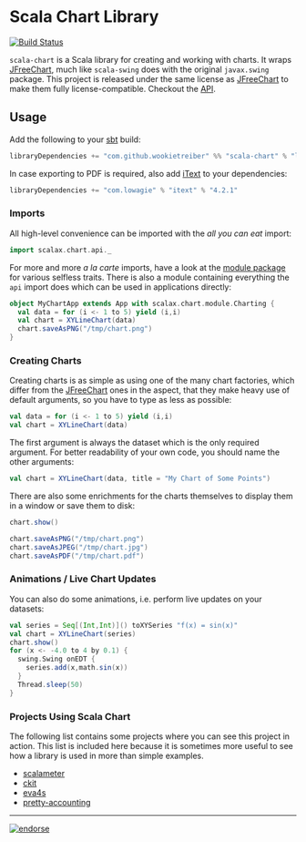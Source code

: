 Scala Chart Library
===================

[![Build Status](https://travis-ci.org/wookietreiber/scala-chart.svg?branch=develop)](https://travis-ci.org/wookietreiber/scala-chart)

`scala-chart` is a Scala library for creating and working with charts. It wraps [JFreeChart][], much
like `scala-swing` does with the original `javax.swing` package. This project is released under the
same license as [JFreeChart][] to make them fully license-compatible. Checkout the [API][].

Usage
-----

Add the following to your [sbt][] build:

```scala
libraryDependencies += "com.github.wookietreiber" %% "scala-chart" % "latest.integration"
```

In case exporting to PDF is required, also add [iText][] to your dependencies:

```scala
libraryDependencies += "com.lowagie" % "itext" % "4.2.1"
```

### Imports

All high-level convenience can be imported with the *all you can eat* import:

```scala
import scalax.chart.api._
```

For more and more *a la carte* imports, have a look at the [module package][modules] for various
selfless traits. There is also a module containing everything the `api` import does which can be
used in applications directly:

```scala
object MyChartApp extends App with scalax.chart.module.Charting {
  val data = for (i <- 1 to 5) yield (i,i)
  val chart = XYLineChart(data)
  chart.saveAsPNG("/tmp/chart.png")
}
```

### Creating Charts

Creating charts is as simple as using one of the many chart factories, which differ from the
[JFreeChart][] ones in the aspect, that they make heavy use of default arguments, so you have to
type as less as possible:

```scala
val data = for (i <- 1 to 5) yield (i,i)
val chart = XYLineChart(data)
```

The first argument is always the dataset which is the only required argument. For better readability
of your own code, you should name the other arguments:

```scala
val chart = XYLineChart(data, title = "My Chart of Some Points")
```

There are also some enrichments for the charts themselves to display them in a window or save them
to disk:

```scala
chart.show()
```

```scala
chart.saveAsPNG("/tmp/chart.png")
chart.saveAsJPEG("/tmp/chart.jpg")
chart.saveAsPDF("/tmp/chart.pdf")
```

### Animations / Live Chart Updates

You can also do some animations, i.e. perform live updates on your datasets:

```scala
val series = Seq[(Int,Int)]() toXYSeries "f(x) = sin(x)"
val chart = XYLineChart(series)
chart.show()
for (x <- -4.0 to 4 by 0.1) {
  swing.Swing onEDT {
    series.add(x,math.sin(x))
  }
  Thread.sleep(50)
}
```

### Projects Using Scala Chart

The following list contains some projects where you can see this project in action. This list is
included here because it is sometimes more useful to see how a library is used in more than simple
examples.

- [scalameter](https://github.com/scalameter/scalameter)
- [ckit](https://github.com/wookietreiber/ckit)
- [eva4s](https://github.com/wookietreiber/eva4s)
- [pretty-accounting](https://github.com/wookietreiber/pretty-accounting)


[JFreeChart]: http://jfree.org/jfreechart/
[API]: http://wookietreiber.github.com/scala-chart/latest/api/index.html
[sbt]: http://www.scala-sbt.org/
[maven]: http://maven.apache.org/
[modules]: http://wookietreiber.github.io/scala-chart/latest/api/index.html#scalax.chart.module.package
[iText]: http://itextpdf.com/


---

[![endorse](http://api.coderwall.com/wookietreiber/endorsecount.png)](http://coderwall.com/wookietreiber)

